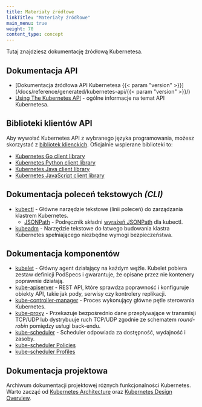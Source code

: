 ```yaml
---
title: Materiały źródłowe
linkTitle: "Materiały źródłowe"
main_menu: true
weight: 70
content_type: concept
---
```


<!-- overview -->

Tutaj znajdziesz dokumentację źródłową Kubernetesa.

<!-- body -->

## Dokumentacja API

* [Dokumentacja źródłowa API Kubernetesa {{< param "version" >}}](/docs/reference/generated/kubernetes-api/{{< param "version" >}}/)
* [Using The Kubernetes API](/docs/reference/using-api/) - ogólne informacje na temat API Kubernetesa.

## Biblioteki klientów API

Aby wywołać Kubernetes API z wybranego języka programowania, możesz skorzystać z
[bibliotek klienckich](/docs/reference/using-api/client-libraries/). Oficjalnie wspierane
biblioteki to:

* [Kubernetes Go client library](https://github.com/kubernetes/client-go/)
* [Kubernetes Python client library](https://github.com/kubernetes-client/python)
* [Kubernetes Java client library](https://github.com/kubernetes-client/java)
* [Kubernetes JavaScript client library](https://github.com/kubernetes-client/javascript)

## Dokumentacja poleceń tekstowych *(CLI)*

* [kubectl](/docs/reference/kubectl/overview/) - Główne narzędzie tekstowe (linii poleceń) do zarządzania klastrem Kubernetes.
  * [JSONPath](/docs/reference/kubectl/jsonpath/) - Podręcznik składni [wyrażeń JSONPath](https://goessner.net/articles/JsonPath/) dla kubectl.
* [kubeadm](/docs/reference/setup-tools/kubeadm/kubeadm/) - Narzędzie tekstowe do łatwego budowania klastra Kubernetes spełniającego niezbędne wymogi bezpieczeństwa.

## Dokumentacja komponentów

* [kubelet](/docs/reference/command-line-tools-reference/kubelet/) - Główny agent działający na każdym węźle. Kubelet pobiera zestaw definicji PodSpecs i gwarantuje, że opisane przez nie kontenery poprawnie działają.
* [kube-apiserver](/docs/reference/command-line-tools-reference/kube-apiserver/) - REST API, które sprawdza poprawność i konfiguruje obiekty API, takie jak pody, serwisy czy kontrolery replikacji.
* [kube-controller-manager](/docs/reference/command-line-tools-reference/kube-controller-manager/) - Proces wykonujący główne pętle sterowania Kubernetes.
* [kube-proxy](/docs/reference/command-line-tools-reference/kube-proxy/) - Przekazuje bezpośrednio dane przepływające w transmisji TCP/UDP lub dystrybuuje ruch TCP/UDP zgodnie ze schematem *round-robin* pomiędzy usługi back-endu.
* [kube-scheduler](/docs/reference/command-line-tools-reference/kube-scheduler/) - Scheduler odpowiada za dostępność, wydajność i zasoby.
* [kube-scheduler Policies](/docs/reference/scheduling/policies)
* [kube-scheduler Profiles](/docs/reference/scheduling/config#profiles)

## Dokumentacja projektowa

Archiwum dokumentacji projektowej różnych funkcjonalności Kubernetes. Warto zacząć od
[Kubernetes Architecture](https://git.k8s.io/community/contributors/design-proposals/architecture/architecture.md) oraz
[Kubernetes Design Overview](https://git.k8s.io/community/contributors/design-proposals).
